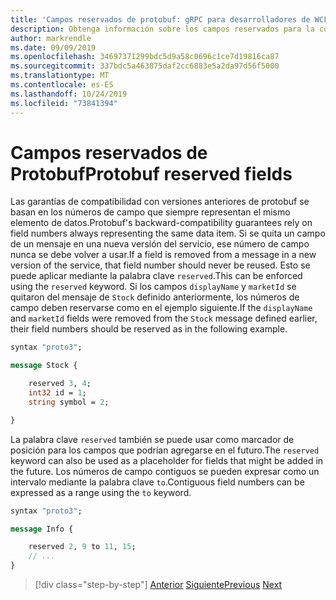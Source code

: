 ```yaml
---
title: 'Campos reservados de protobuf: gRPC para desarrolladores de WCF'
description: Obtenga información sobre los campos reservados para la compatibilidad entre versiones.
author: markrendle
ms.date: 09/09/2019
ms.openlocfilehash: 34697371299bdc5d9a58c0696c1ce7d19816ca87
ms.sourcegitcommit: 337bdc5a463875daf2cc6883e5a2da97d56f5000
ms.translationtype: MT
ms.contentlocale: es-ES
ms.lasthandoff: 10/24/2019
ms.locfileid: "73841394"
---
```

# <a name="protobuf-reserved-fields"></a><span data-ttu-id="aeeeb-103">Campos reservados de Protobuf</span><span class="sxs-lookup"><span data-stu-id="aeeeb-103">Protobuf reserved fields</span></span>

<span data-ttu-id="aeeeb-104">Las garantías de compatibilidad con versiones anteriores de protobuf se basan en los números de campo que siempre representan el mismo elemento de datos.</span><span class="sxs-lookup"><span data-stu-id="aeeeb-104">Protobuf's backward-compatibility guarantees rely on field numbers always representing the same data item.</span></span> <span data-ttu-id="aeeeb-105">Si se quita un campo de un mensaje en una nueva versión del servicio, ese número de campo nunca se debe volver a usar.</span><span class="sxs-lookup"><span data-stu-id="aeeeb-105">If a field is removed from a message in a new version of the service, that field number should never be reused.</span></span> <span data-ttu-id="aeeeb-106">Esto se puede aplicar mediante la palabra clave `reserved`.</span><span class="sxs-lookup"><span data-stu-id="aeeeb-106">This can be enforced using the `reserved` keyword.</span></span> <span data-ttu-id="aeeeb-107">Si los campos `displayName` y `marketId` se quitaron del mensaje de `Stock` definido anteriormente, los números de campo deben reservarse como en el ejemplo siguiente.</span><span class="sxs-lookup"><span data-stu-id="aeeeb-107">If the `displayName` and `marketId` fields were removed from the `Stock` message defined earlier, their field numbers should be reserved as in the following example.</span></span>

```protobuf
syntax "proto3";

message Stock {

    reserved 3, 4;
    int32 id = 1;
    string symbol = 2;

}
```

<span data-ttu-id="aeeeb-108">La palabra clave `reserved` también se puede usar como marcador de posición para los campos que podrían agregarse en el futuro.</span><span class="sxs-lookup"><span data-stu-id="aeeeb-108">The `reserved` keyword can also be used as a placeholder for fields that might be added in the future.</span></span> <span data-ttu-id="aeeeb-109">Los números de campo contiguos se pueden expresar como un intervalo mediante la palabra clave `to`.</span><span class="sxs-lookup"><span data-stu-id="aeeeb-109">Contiguous field numbers can be expressed as a range using the `to` keyword.</span></span>

```protobuf
syntax "proto3";

message Info {

    reserved 2, 9 to 11, 15;
    // ...
}
```

>[!div class="step-by-step"]
><span data-ttu-id="aeeeb-110">[Anterior](protobuf-repeated.md)
>[Siguiente](protobuf-any-oneof.md)</span><span class="sxs-lookup"><span data-stu-id="aeeeb-110">[Previous](protobuf-repeated.md)
[Next](protobuf-any-oneof.md)</span></span>
